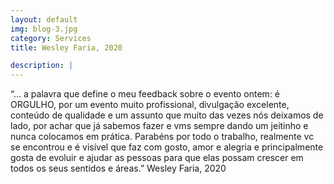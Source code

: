 ```yaml
---
layout: default
img: blog-3.jpg
category: Services
title: Wesley Faria, 2020

description: |
---
```

“... a palavra que define o meu feedback sobre o evento ontem: é ORGULHO, por um evento muito profissional, divulgação excelente, conteúdo de qualidade e um assunto que muito das vezes nós deixamos de lado, por achar que já sabemos fazer e vms sempre dando um jeitinho e nunca colocamos em prática. Parabéns por todo o trabalho, realmente vc se encontrou e é visível que faz com gosto, amor e alegria e principalmente gosta de evoluir e ajudar as pessoas para que elas possam crescer em todos os seus sentidos e áreas.” Wesley Faria, 2020

